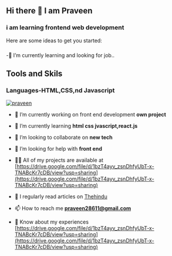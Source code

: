 ## Hi there 👋 I am  Praveen
### i am learning frontend web development

Here are some ideas to get you started:

### 
 -🌱 I’m currently learning and looking for job..

## Tools and Skils
### Languages-HTML,CSS,nd Javascript


<p align="left"> <a href="https://twitter.com/praveen" target="blank"><img src="https://img.shields.io/twitter/follow/praveen?logo=twitter&style=for-the-badge" alt="praveen" /></a> </p>

- 🔭 I’m currently working on front end development **own project**

- 🌱 I’m currently learning **html css jvascript,react.js**

- 👯 I’m looking to collaborate on **new tech**

- 🤝 I’m looking for help with **front end**

- 👨‍💻 All of my projects are available at [https://drive.google.com/file/d/1bzT4ayv_zsnDhfyUbT-x-TNABcKr7cDB/view?usp=sharing](https://drive.google.com/file/d/1bzT4ayv_zsnDhfyUbT-x-TNABcKr7cDB/view?usp=sharing)

- 📝 I regularly read articles on [Thehindu](Thehindu)

- 📫 How to reach me **praveen28611@gmail.com**

- 📄 Know about my experiences [https://drive.google.com/file/d/1bzT4ayv_zsnDhfyUbT-x-TNABcKr7cDB/view?usp=sharing](https://drive.google.com/file/d/1bzT4ayv_zsnDhfyUbT-x-TNABcKr7cDB/view?usp=sharing)

